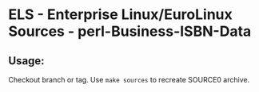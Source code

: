 # ELS - Enterprise Linux/EuroLinux Sources - perl-Business-ISBN-Data
 
## Usage:
  Checkout branch or tag. Use `make sources` to recreate  SOURCE0 archive.
